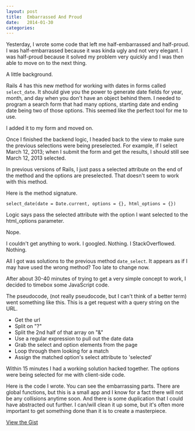 ```yaml
---
layout: post
title:  Embarrassed And Proud
date:   2014-01-30
categories:
---
```


Yesterday, I wrote some code that left me half-embarrassed and half-proud. I was half-embarrassed because it was kinda ugly and not very elegant. I was half-proud because it solved my problem very quickly and I was then able to move on to the next thing.

A little background.

Rails 4 has this new method for working with dates in forms called ```select_date```. It should give you the power to generate date fields for year, month, and day when you don't have an object behind them. I needed to program a search form that had many options, starting date and ending date being two of those options. This seemed like the perfect tool for me to use.

I added it to my form and moved on.

Once I finished the backend logic, I headed back to the view to make sure the previous selections were being preselected. For example, if I select March 12, 2013; when I submit the form and get the results, I should still see March 12, 2013 selected.

In previous versions of Rails, I just pass a selected attribute on the end of the method and the options are preselected. That doesn't seem to work with this method.

Here is the method signature.

```select_date(date = Date.current, options = {}, html_options = {})```

Logic says pass the selected attribute with the option I want selected to the html_options parameter.

Nope.

I couldn't get anything to work. I googled. Nothing. I StackOverflowed. Nothing.

All I got was solutions to the previous method ```date_select```. It appears as if I may have used the wrong method? Too late to change now.

After about 30-40 minutes of trying to get a very simple concept to work, I decided to timebox some JavaScript code.

The pseudocode, (not really pseudocode, but I can't think of a better term) went something like this. This is a get request with a query string on the URL.

- Get the url
- Split on "?"
- Split the 2nd half of that array on "&"
- Use a regular expression to pull out the date data
- Grab the select and option elements from the page
- Loop through them looking for a match
- Assign the matched option's select attribute to 'selected'

Within 15 minutes I had a working solution hacked together. The options were being selected for me with client-side code.

Here is the code I wrote. You can see the embarrassing parts. There are global functions, but this is a small app and I know for a fact there will not be any collisions anytime soon. And there is some duplication that I could have abstracted out further. I can/will clean it up some, but it's often more important to get something done than it is to create a masterpiece.

[View the Gist](https://gist.github.com/ScottRadcliff/8689650)

<script src="https://gist.github.com/ScottRadcliff/8689650.js"></script>

